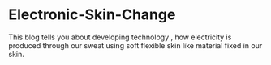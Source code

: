 # Electronic-Skin-Change
This blog tells you about developing technology , how electricity is produced through our sweat using soft flexible skin like material fixed in our skin.
